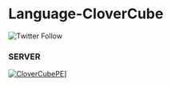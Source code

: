 # Language-CloverCube

![Twitter Follow](https://img.shields.io/twitter/follow/CloverCubePE?style=social)

### SERVER ###
[![CloverCubePE](https://pbs.twimg.com/profile_images/1274103428143341570/tUHDaGcM_400x400.jpg)](https://twitter.com/CloverCubePE)]
